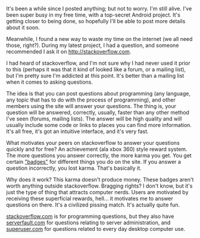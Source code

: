 <!-- :metadata:

title: stackoverflow
tags: Programming
published: 2010-04-12T16:53:29-0700

-->

It's been a while since I posted anything; but not to worry.  I'm still alive.  I've been super busy in my free time, with a top-secret Android project.  It's getting closer to being done, so hopefully I'll be able to post more details about it soon.

Meanwhile, I found a new way to waste my time on the internet (we all need those, right?).  During my latest project, I had a question, and someone recommended I ask it on <a href='http://stackoverflow.com'>http://stackoverflow.com</a>.

I had heard of stackoverflow, and I'm not sure why I had never used it prior to this (perhaps it was that it kind of looked like a forum, or a mailing list), but I'm pretty sure I'm addicted at this point.  It's better than a mailing list when it comes to asking questions.

The idea is that you can post questions about programming (any language, any topic that has to do with the process of programming), and other members using the site will answer your questions.  The thing is, your question will be answered, correctly, usually, faster than any other method I've seen (forums, mailing lists).  The answer will be high quality and will usually include some code or links to places you can find more information.  It's all free, it's got an intuitive interface, and it's very fast.

What motivates your peers on stackoverflow to answer your questions quickly and for free?  An achievement (ala xbox 360) style reward system.  The more questions you answer correctly, the more karma you get.  You get certain <a href="http://blog.stackoverflow.com/2008/07/stack-overflow-badge-feedbac/">"badges"</a> for different things you do on the site.   If you answer a question incorrectly, you lost karma.  That's basically it.

Why does it work?  This karma doesn't produce money.  These badges aren't worth anything outside stackoverflow.  Bragging rights?  I don't know, but it's just the type of thing that attracts computer nerds.  Users are motivated by receiving these superficial rewards, hell... it motivates me to answer questions on there.  It's a civilized pissing match.  It's actually quite fun.

<a href="http://www.stackoverflow.com">stackoverflow.com</a> is for programming questions, but they also have <a href="http://www.serverfault.com">serverfault.com</a> for questions relating to server administration, and <a href="http://www.superuser.com">superuser.com</a> for questions related to every day desktop computer use.
